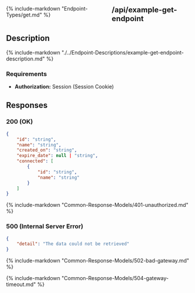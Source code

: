 <div style="display: flex; gap: 10px;">
    {% include-markdown "Endpoint-Types/get.md" %}
    <div style="font-size: 20px;font-weight: bold;">
        /api/example-get-endpoint
    </div>
</div>

## Description

{% include-markdown "./../Endpoint-Descriptions/example-get-endpoint-description.md" %}

### Requirements

- **Authorization:** Session (Session Cookie)

## Responses

### 200 (OK)

```json
{
    "id": "string",
    "name": "string",
    "created_on": "string",
    "expire_date": null | "string",
    "connected": [
        {
            "id": "string",
            "name": "string"
        }
    ]
}
```

{% include-markdown "Common-Response-Models/401-unauthorized.md" %}

### 500 (Internal Server Error)

```json
{
    "detail": "The data could not be retrieved"
}
```

{% include-markdown "Common-Response-Models/502-bad-gateway.md" %}

{% include-markdown "Common-Response-Models/504-gateway-timeout.md" %}
